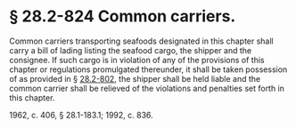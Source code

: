 # § 28.2-824 Common carriers.

<p>Common carriers transporting seafoods designated in this chapter shall carry a bill of lading listing the seafood cargo, the shipper and the consignee. If such cargo is in violation of any of the provisions of this chapter or regulations promulgated thereunder, it shall be taken possession of as provided in § <a href='http://law.lis.virginia.gov/vacode/28.2-802/'>28.2-802</a>, the shipper shall be held liable and the common carrier shall be relieved of the violations and penalties set forth in this chapter.</p><p>1962, c. 406, § 28.1-183.1; 1992, c. 836.</p>